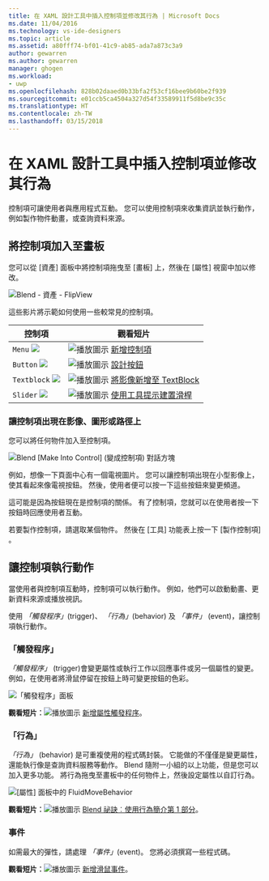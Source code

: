 ```yaml
---
title: 在 XAML 設計工具中插入控制項並修改其行為 | Microsoft Docs
ms.date: 11/04/2016
ms.technology: vs-ide-designers
ms.topic: article
ms.assetid: a80fff74-bf01-41c9-ab85-ada7a873c3a9
author: gewarren
ms.author: gewarren
manager: ghogen
ms.workload:
- uwp
ms.openlocfilehash: 828b02daaed0b33bfa2f53cf16bee9b60be2f939
ms.sourcegitcommit: e01ccb5ca4504a327d54f33589911f5d8be9c35c
ms.translationtype: HT
ms.contentlocale: zh-TW
ms.lasthandoff: 03/15/2018
---
```

# <a name="insert-controls-and-modify-their-behavior-in-xaml-designer"></a>在 XAML 設計工具中插入控制項並修改其行為

控制項可讓使用者與應用程式互動。 您可以使用控制項來收集資訊並執行動作，例如製作物件動畫，或查詢資料來源。

## <a name="add-controls-to-the-artboard"></a>將控制項加入至畫板

您可以從 [資產]  面板中將控制項拖曳至 [畫板] 上，然後在 [屬性]  視窗中加以修改。

![Blend &#45; 資產 &#45; FlipView](../designers/media/blend_assetsflipview_xaml.png "blend_AssetsFlipView_XAML")

這些影片將示範如何使用一些較常見的控制項。

|控制項|觀看短片|
|-------------|-------------------------|
|`Menu` ![](../designers/media/015a263c-0b2b-4253-ac57-b86fcb8c9591.png)|![播放圖示](../designers/media/bldadminconsoleinitialconfigicon.PNG) [新增控制項](https://www.youtube.com/watch?v=ra4AHfgD4Ys&list=PLBDF977B2F1DAB358&index=45)|
|`Button` ![](../designers/media/05df1779-a68f-436b-b834-a91b7995a3ec.png)|![播放圖示](../designers/media/bldadminconsoleinitialconfigicon.PNG) [設計按鈕](http://www.popscreen.com/v/6A4gb/Microsoft-Expression-Blend-Designing-a-Button)|
|`Textblock` ![](../designers/media/42165963-00f7-4a33-abcd-b0849edebada.png)|![播放圖示](../designers/media/bldadminconsoleinitialconfigicon.PNG) [將影像新增至 TextBlock](http://www.popscreen.com/v/6A4du/Microsoft-Expression-Blend-Adding-Images-to-a-TextBlock)|
|`Slider` ![](../designers/media/bf689d92-3c74-4218-815c-e98c930ac189.png)|![播放圖示](../designers/media/bldadminconsoleinitialconfigicon.PNG) [使用工具提示建置滑桿](http://www.bing.com/videos/search?q=slider%20expression%20blend&qs=n&form=QBVR&pq=slider%20expression%20blend&sc=1-23&sp=-1&sk=#view=detail&mid=F1BB7DB91B2772A8CA2AF1BB7DB91B2772A8CA2A)|

### <a name="make-a-control-out-of-an-image-shape-or-path"></a>讓控制項出現在影像、圖形或路徑上

 您可以將任何物件加入至控制項。

 ![Blend [Make Into Control] (變成控制項) 對話方塊](../designers/media/blend_makeintocontrol_xaml.png "blend_MakeIntoControl_XAML")

 例如，想像一下頁面中心有一個電視圖片。 您可以讓控制項出現在小型影像上，使其看起來像電視按鈕。 然後，使用者便可以按一下這些按鈕來變更頻道。

 這可能是因為按鈕現在是控制項的關係。 有了控制項，您就可以在使用者按一下按鈕時回應使用者互動。

 若要製作控制項，請選取某個物件。 然後在 [工具]  功能表上按一下 [製作控制項] 。

## <a name="make-controls-do-things"></a>讓控制項執行動作

 當使用者與控制項互動時，控制項可以執行動作。 例如，他們可以啟動動畫、更新資料來源或播放視訊。

 使用 *「觸發程序」*(trigger)、 *「行為」*(behavior) 及 *「事件」* (event)，讓控制項執行動作。

### <a name="triggers"></a>「觸發程序」

 *「觸發程序」* (trigger)會變更屬性或執行工作以回應事件或另一個屬性的變更。 例如，在使用者將滑鼠停留在按鈕上時可變更按鈕的色彩。

 ![「觸發程序」面板](../designers/media/custom_button_blend_propertytriggerinfo.png)

 **觀看短片︰**![播放圖示](../designers/media/bldadminconsoleinitialconfigicon.PNG) [新增屬性觸發程序](http://www.popscreen.com/v/6A4gO/Microsoft-Expression-Blend-Adding-a-Property-Trigger)。

### <a name="behaviors"></a>「行為」

 *「行為」* (behavior) 是可重複使用的程式碼封裝。 它能做的不僅僅是變更屬性， 還能執行像是查詢資料服務等動作。 Blend 隨附一小組的以上功能，但是您可以加入更多功能。 將行為拖曳至畫板中的任何物件上，然後設定屬性以自訂行為。

 ![[屬性] 面板中的 FluidMoveBehavior](../designers/media/b4_fluidmovebehaviorproperties_sample.png)

 **觀看短片︰**![播放圖示](../designers/media/bldadminconsoleinitialconfigicon.PNG) [Blend 祕訣︰使用行為簡介第 1 部分](http://www.bing.com/videos/search?q=Expression%20blend%20behaviors&qs=n&form=QBVR&pq=expression%20blend%20behavior&sc=4-25&sp=-1&sk=#view=detail&mid=CF0DD797ED84DE740904CF0DD797ED84DE740904)。

### <a name="events"></a>事件

 如需最大的彈性，請處理 *「事件」*(event)。 您將必須撰寫一些程式碼。

 **觀看短片︰**![播放圖示](../designers/media/bldadminconsoleinitialconfigicon.PNG) [新增滑鼠事件](https://www.youtube.com/watch?v=2PMxAlb-x_E)。